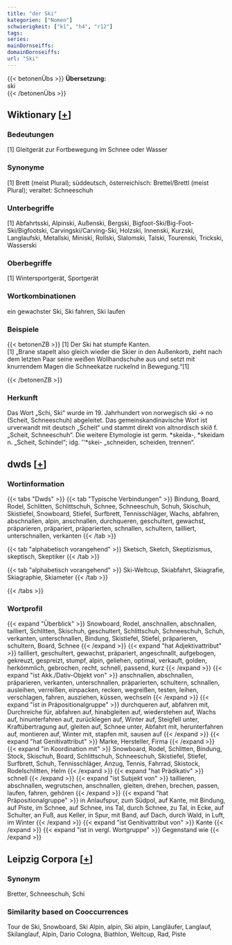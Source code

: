 ```yaml
---
title: "der Ski"
kategorien: ["Nomen"]
schwierigkeit: ["k1", "h4", "r12"]
tags:
series:
mainDornseiffs:
domainDornseiffs:
url: "Ski"
---
```


{{< betonenÜbs >}}
**Übersetzung:**  
ski  
{{< /betonenÜbs >}}

## Wiktionary [[+](https://de.wiktionary.org/wiki/Ski)]

### Bedeutungen
[1] Gleitgerät zur Fortbewegung im Schnee oder Wasser  

### Synonyme
[1] Brett (meist Plural); süddeutsch, österreichisch: Brettel/Brettl (meist Plural); veraltet: Schneeschuh  

### Unterbegriffe
[1] Abfahrtsski, Alpinski, Außenski, Bergski, Bigfoot-Ski/Big-Foot-Ski/Bigfootski, Carvingski/Carving-Ski, Holzski, Innenski, Kurzski, Langlaufski, Metallski, Miniski, Rollski, Slalomski, Talski, Tourenski, Trickski, Wasserski  

### Oberbegriffe
[1] Wintersportgerät, Sportgerät  

### Wortkombinationen
ein gewachster Ski, Ski fahren, Ski laufen  

### Beispiele
{{< betonenZB >}}
[1] Der Ski hat stumpfe Kanten.  
[1] „Brane stapelt also gleich wieder die Skier in den Außenkorb, zieht nach dem letzten Paar seine weißen Wollhandschuhe aus und setzt mit knurrendem Magen die Schneekatze ruckelnd in Bewegung.“[1]  

{{< /betonenZB >}}
### Herkunft
Das Wort „Schi, Ski“ wurde im 19. Jahrhundert von norwegisch ski → no (Scheit, Schneeschuh) abgeleitet. Das gemeinskandinavische Wort ist urverwandt mit deutsch „Scheit“ und stammt direkt von altnordisch skíð f. „Scheit, Schneeschuh“. Die weitere Etymologie ist germ. *skeida-, *skeidam n. „Scheit, Schindel“; idg. ''*skei- „schneiden, scheiden, trennen“.  



## dwds [[+](https://www.dwds.de/wb/Ski)]

### Wortinformation
{{< tabs "Dwds" >}}
{{< tab "Typische Verbindungen" >}}
Bindung, Board, Rodel, Schlitten, Schlittschuh, Schnee, Schneeschuh, Schuh, Skischuh, Skistiefel, Snowboard, Stiefel, Surfbrett, Tennisschläger, Wachs, abfahren, abschnallen, alpin, anschnallen, durchqueren, geschultert, gewachst, präparieren, präpariert, präparierten, schnallen, schultern, tailliert, unterschnallen, verkanten
{{< /tab >}}

{{< tab "alphabetisch vorangehend" >}}
Sketsch, Sketch, Skeptizismus, skeptisch, Skeptiker
{{< /tab >}}

{{< tab "alphabetisch vorangehend" >}}
Ski-Weltcup, Skiabfahrt, Skiagrafie, Skiagraphie, Skiameter
{{< /tab >}}

{{< /tabs >}}

### Wortprofil
{{< expand "Überblick" >}} Snowboard, Rodel, anschnallen, abschnallen, tailliert, Schlitten, Skischuh, geschultert, Schlittschuh, Schneeschuh, Schuh, verkanten, unterschnallen, Bindung, Skistiefel, Stiefel, präparieren, schultern, Board, Schnee {{< /expand >}}
{{< expand "hat Adjektivattribut" >}} tailliert, geschultert, gewachst, präpariert, angeschnallt, aufgebogen, gekreuzt, gespreizt, stumpf, alpin, geliehen, optimal, verkauft, golden, herkömmlich, gebrochen, recht, schnell, passend, kurz {{< /expand >}}
{{< expand "ist Akk./Dativ-Objekt von" >}} anschnallen, abschnallen, präparieren, verkanten, unterschnallen, präparierten, schultern, schnallen, ausleihen, verreißen, einpacken, recken, wegreißen, testen, leihen, verschlagen, fahren, ausziehen, küssen, wechseln {{< /expand >}}
{{< expand "ist in Präpositionalgruppe" >}} durchqueren auf, abfahren mit, Durchreiche für, abfahren auf, hinabgleiten auf, wiederstehen auf, Wachs auf, hinunterfahren auf, zurücklegen auf, Winter auf, Steigfell unter, Kraftübertragung auf, gleiten auf, Schnee unter, Abfahrt mit, herunterfahren auf, montieren auf, Winter mit, stapfen mit, sausen auf {{< /expand >}}
{{< expand "hat Genitivattribut" >}} Marke, Hersteller, Firma {{< /expand >}}
{{< expand "in Koordination mit" >}} Snowboard, Rodel, Schlitten, Bindung, Stock, Skischuh, Board, Schlittschuh, Schneeschuh, Skistiefel, Stiefel, Surfbrett, Schuh, Tennisschläger, Anzug, Tennis, Fahrrad, Skistock, Rodelschlitten, Helm {{< /expand >}}
{{< expand "hat Prädikativ" >}} schnell {{< /expand >}}
{{< expand "ist Subjekt von" >}} taillieren, abschnallen, wegrutschen, anschnallen, gleiten, drehen, brechen, passen, laufen, fahren, gehören {{< /expand >}}
{{< expand "hat Präpositionalgruppe" >}} in Anlaufspur, zum Südpol, auf Kante, mit Bindung, auf Piste, im Schnee, auf Schnee, ins Tal, durch Schnee, zu Tal, in Ecke, auf Schulter, an Fuß, aus Keller, in Spur, mit Band, auf Dach, durch Wald, in Luft, im Winter {{< /expand >}}
{{< expand "ist Genitivattribut von" >}} Kante {{< /expand >}}
{{< expand "ist in vergl. Wortgruppe" >}} Gegenstand wie {{< /expand >}}

## Leipzig Corpora [[+](https://corpora.uni-leipzig.de/en/res?word=Ski&corpusId=deu_newscrawl-public_2018)]


### Synonym
Bretter, Schneeschuh, Schi


### Similarity based on Cooccurrences
Tour de Ski, Snowboard, Ski Alpin, alpin, Ski alpin, Langläufer, Langlauf, Skilanglauf, Alpin, Dario Cologna, Biathlon, Weltcup, Rad, Piste

